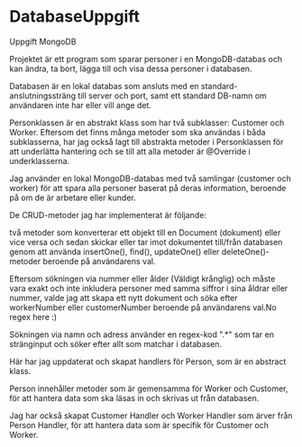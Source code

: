 # DatabaseUppgift
Uppgift MongoDB

    
Projektet är ett program som sparar personer i en MongoDB-databas och kan ändra, ta bort, lägga till och visa dessa personer i databasen.

Databasen är en lokal databas som ansluts med en standard-anslutningssträng till server och port, samt ett standard DB-namn om användaren inte har eller vill ange det.

Personklassen är en abstrakt klass som har två subklasser: Customer och Worker. Eftersom det finns många metoder som ska användas i båda subklasserna, har jag också lagt till abstrakta metoder i Personklassen för att underlätta hantering och se till att alla metoder är @Override i underklasserna.

Jag använder en lokal MongoDB-databas med två samlingar (customer och worker) för att spara alla personer baserat på deras information, beroende på om de är arbetare eller kunder.

De CRUD-metoder jag har implementerat är följande:

två metoder som konverterar ett objekt till en Document (dokument) eller vice versa och sedan skickar eller tar imot dokumentet till/från databasen genom att använda insertOne(), find(), updateOne() eller deleteOne()-metoder beroende på användarens val.

Eftersom sökningen via nummer eller ålder (Väldigt krånglig) och måste vara exakt och inte inkludera personer med samma siffror i sina åldrar eller nummer, valde jag att skapa ett nytt dokument och söka efter workerNumber eller customerNumber beroende på användarens val.No regex here :)

Sökningen via namn och adress använder en regex-kod ".*" som tar en stränginput och söker efter allt som matchar i databasen.


Här har jag uppdaterat och skapat handlers för Person, som är en abstract klass.

Person innehåller metoder som är gemensamma för Worker och Customer, för att hantera data som ska läsas in och skrivas ut från databasen.

Jag har också skapat Customer Handler och Worker Handler som ärver från Person Handler, för att hantera data som är specifik för Customer och Worker.


